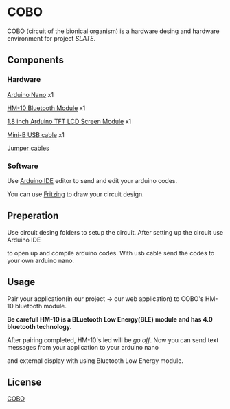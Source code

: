 # COBO

COBO (circuit of the bionical organism) is a hardware desing and hardware environment for project *SLATE*.

## Components

### Hardware

[Arduino Nano](https://www.direnc.net/arduino-nano-usb-chip-ch340-usb-kablo-dahil) x1

[HM-10 Bluetooth Module](https://www.direnc.net/arduino-bluetooth-40-seri-modul) x1

[1.8 inch Arduino TFT LCD Screen Module](https://www.direnc.net/18-inch-128x160-arduino-tft-lcd-oled-ekran-modulu) x1

[Mini-B USB cable](https://www.direnc.net/usb-a-erkek-5-pin-micro-kablo) x1

[Jumper cables](https://www.direnc.net/40-adet-erkek-erkek-jumper-20cm)

### Software

Use [Arduino IDE](https://www.arduino.cc/en/main/software) editor to send and edit your arduino codes.

You can use [Fritzing](https://fritzing.org/home/) to draw your circuit design.

## Preperation

Use circuit desing folders to setup the circuit. After setting up the circuit use Arduino IDE 

to open up and compile arduino codes. With usb cable send the codes to your own arduino nano. 

## Usage

Pair your application(in our project -> our web application) to COBO's HM-10 bluetooth module. 

**Be carefull HM-10 is a BLuetooth Low Energy(BLE) module and has 4.0 bluetooth technology.**

After pairing completed, HM-10's led will be *go off*. Now you can send text messages from your application to your arduino nano 

and external display with using Bluetooth Low Energy module.

## License
[COBO](https://www.instagram.com/berkay.byndr/)
